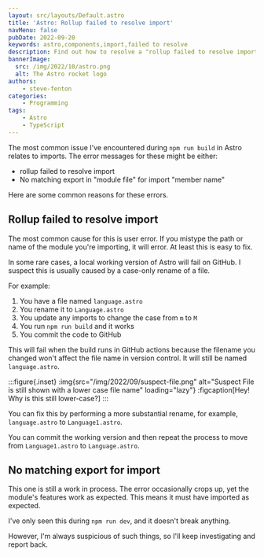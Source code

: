 ```yaml
---
layout: src/layouts/Default.astro
title: 'Astro: Rollup failed to resolve import'
navMenu: false
pubDate: 2022-09-20
keywords: astro,components,import,failed to resolve
description: Find out how to resolve a "rollup failed to resolve import" error in Astro.
bannerImage:
  src: /img/2022/10/astro.png
  alt: The Astro rocket logo
authors:
    - steve-fenton
categories:
    - Programming
tags:
    - Astro
    - TypeScript
---
```


The most common issue I've encountered during `npm run build` in Astro relates to imports. The error messages for these might be either:

- rollup failed to resolve import
- No matching export in "module file" for import "member name"

Here are some common reasons for these errors.

## Rollup failed to resolve import

The most common cause for this is user error. If you mistype the path or name of the module you're importing, it will error. At least this is easy to fix.

In some rare cases, a local working version of Astro will fail on GitHub. I suspect this is usually caused by a case-only rename of a file.

For example:

1. You have a file named `language.astro`
2. You rename it to `Language.astro`
3. You update any imports to change the case from `m` to `M`
4. You run `npm run build` and it works
5. You commit the code to GitHub

This will fail when the build runs in GitHub actions because the filename you changed won't affect the file name in version control. It will still be named `language.astro`.

:::figure{.inset}
:img{src="/img/2022/09/suspect-file.png" alt="Suspect File is still shown with a lower case file name" loading="lazy"}
:figcaption[Hey! Why is this still lower-case?]
:::

You can fix this by performing a more substantial rename, for example, `language.astro` to `Language1.astro`.

You can commit the working version and then repeat the process to move from `Language1.astro` to `Language.astro`.

## No matching export for import

This one is still a work in process. The error occasionally crops up, yet the module's features work as expected. This means it must have imported as expected.

I've only seen this during `npm run dev`, and it doesn't break anything.

However, I'm always suspicious of such things, so I'll keep investigating and report back.
